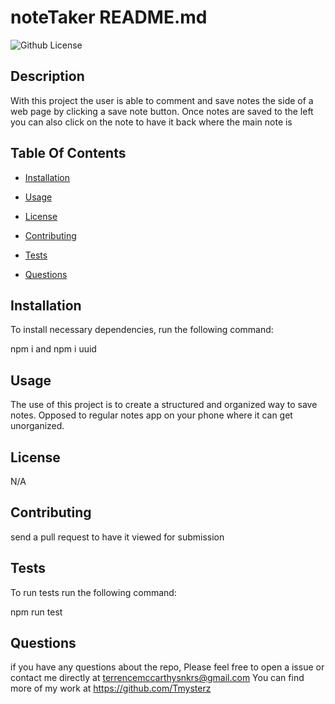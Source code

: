   # noteTaker README.md
  ![Github License](https://img.shields.io/badge/None-blue)

  ## Description

  With this project the user is able to comment and save notes the side of a web page by clicking a save note button. Once notes are saved to the left you can also click on the note to have it back where the main note is

  ## Table Of Contents 

  * [Installation](#Installation)

  * [Usage](#usage)
  
  * [License](#license)

  * [Contributing](#contributing)

  * [Tests](#tests)

  * [Questions](#questions)

  ## Installation

  To install necessary dependencies, run the following command:

  npm i and npm i uuid

  ## Usage

  The use of this project is to create a structured and organized way to save notes. Opposed to regular notes app on your phone where it can get unorganized.

  ## License

  N/A
  
  ## Contributing 

  send a pull request to have it viewed for submission

  ## Tests

  To run tests run the following command:

  npm run test

  ## Questions

  if you have any questions about the repo, Please feel free to open a issue or contact me directly at terrencemccarthysnkrs@gmail.com
  You can find more of my work at https://github.com/Tmysterz
